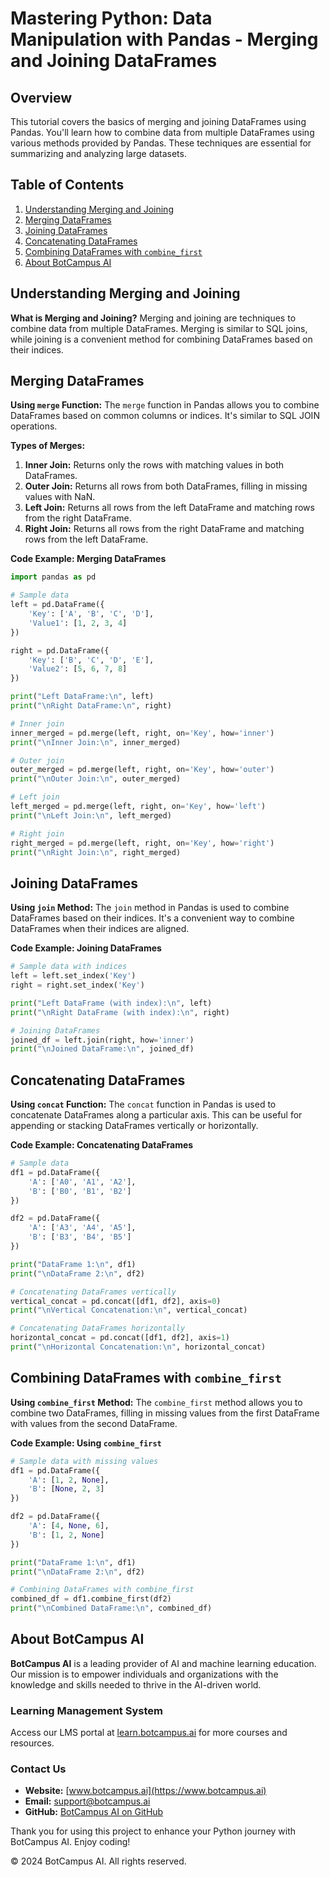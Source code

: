 # Mastering Python: Data Manipulation with Pandas - Merging and Joining DataFrames

## Overview
This tutorial covers the basics of merging and joining DataFrames using Pandas. You'll learn how to combine data from multiple DataFrames using various methods provided by Pandas. These techniques are essential for summarizing and analyzing large datasets.

## Table of Contents
1. [Understanding Merging and Joining](#understanding-merging-and-joining)
2. [Merging DataFrames](#merging-dataframes)
3. [Joining DataFrames](#joining-dataframes)
4. [Concatenating DataFrames](#concatenating-dataframes)
5. [Combining DataFrames with `combine_first`](#combining-dataframes-with-combine_first)
6. [About BotCampus AI](#about-botcampus-ai)

## Understanding Merging and Joining

**What is Merging and Joining?**
Merging and joining are techniques to combine data from multiple DataFrames. Merging is similar to SQL joins, while joining is a convenient method for combining DataFrames based on their indices.

## Merging DataFrames

**Using `merge` Function:**
The `merge` function in Pandas allows you to combine DataFrames based on common columns or indices. It's similar to SQL JOIN operations.

**Types of Merges:**
1. **Inner Join:** Returns only the rows with matching values in both DataFrames.
2. **Outer Join:** Returns all rows from both DataFrames, filling in missing values with NaN.
3. **Left Join:** Returns all rows from the left DataFrame and matching rows from the right DataFrame.
4. **Right Join:** Returns all rows from the right DataFrame and matching rows from the left DataFrame.

**Code Example: Merging DataFrames**
```python
import pandas as pd

# Sample data
left = pd.DataFrame({
    'Key': ['A', 'B', 'C', 'D'],
    'Value1': [1, 2, 3, 4]
})

right = pd.DataFrame({
    'Key': ['B', 'C', 'D', 'E'],
    'Value2': [5, 6, 7, 8]
})

print("Left DataFrame:\n", left)
print("\nRight DataFrame:\n", right)

# Inner join
inner_merged = pd.merge(left, right, on='Key', how='inner')
print("\nInner Join:\n", inner_merged)

# Outer join
outer_merged = pd.merge(left, right, on='Key', how='outer')
print("\nOuter Join:\n", outer_merged)

# Left join
left_merged = pd.merge(left, right, on='Key', how='left')
print("\nLeft Join:\n", left_merged)

# Right join
right_merged = pd.merge(left, right, on='Key', how='right')
print("\nRight Join:\n", right_merged)
```

## Joining DataFrames

**Using `join` Method:**
The `join` method in Pandas is used to combine DataFrames based on their indices. It's a convenient way to combine DataFrames when their indices are aligned.

**Code Example: Joining DataFrames**
```python
# Sample data with indices
left = left.set_index('Key')
right = right.set_index('Key')

print("Left DataFrame (with index):\n", left)
print("\nRight DataFrame (with index):\n", right)

# Joining DataFrames
joined_df = left.join(right, how='inner')
print("\nJoined DataFrame:\n", joined_df)
```

## Concatenating DataFrames

**Using `concat` Function:**
The `concat` function in Pandas is used to concatenate DataFrames along a particular axis. This can be useful for appending or stacking DataFrames vertically or horizontally.

**Code Example: Concatenating DataFrames**
```python
# Sample data
df1 = pd.DataFrame({
    'A': ['A0', 'A1', 'A2'],
    'B': ['B0', 'B1', 'B2']
})

df2 = pd.DataFrame({
    'A': ['A3', 'A4', 'A5'],
    'B': ['B3', 'B4', 'B5']
})

print("DataFrame 1:\n", df1)
print("\nDataFrame 2:\n", df2)

# Concatenating DataFrames vertically
vertical_concat = pd.concat([df1, df2], axis=0)
print("\nVertical Concatenation:\n", vertical_concat)

# Concatenating DataFrames horizontally
horizontal_concat = pd.concat([df1, df2], axis=1)
print("\nHorizontal Concatenation:\n", horizontal_concat)
```

## Combining DataFrames with `combine_first`

**Using `combine_first` Method:**
The `combine_first` method allows you to combine two DataFrames, filling in missing values from the first DataFrame with values from the second DataFrame.

**Code Example: Using `combine_first`**
```python
# Sample data with missing values
df1 = pd.DataFrame({
    'A': [1, 2, None],
    'B': [None, 2, 3]
})

df2 = pd.DataFrame({
    'A': [4, None, 6],
    'B': [1, 2, None]
})

print("DataFrame 1:\n", df1)
print("\nDataFrame 2:\n", df2)

# Combining DataFrames with combine_first
combined_df = df1.combine_first(df2)
print("\nCombined DataFrame:\n", combined_df)
```

## About BotCampus AI

**BotCampus AI** is a leading provider of AI and machine learning education. Our mission is to empower individuals and organizations with the knowledge and skills needed to thrive in the AI-driven world.

### Learning Management System
Access our LMS portal at [learn.botcampus.ai](https://learn.botcampus.ai) for more courses and resources.

### Contact Us
- **Website:** [www.botcampus.ai](https://www.botcampus.ai)
- **Email:** support@botcampus.ai
- **GitHub:** [BotCampus AI on GitHub](https://github.com/Bot-Campus-AI/advanced-python)

Thank you for using this project to enhance your Python journey with BotCampus AI. Enjoy coding!

© 2024 BotCampus AI. All rights reserved.